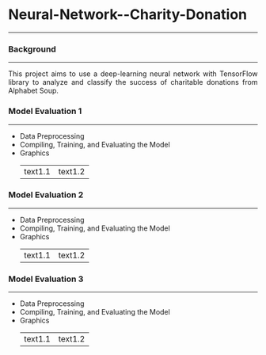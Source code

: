 <h1>Neural-Network--Charity-Donation</h1>
<hr>
<h3>Background</h3>
<hr>
<p align = 'justify'>This project aims to use a deep-learning neural network with TensorFlow library to analyze and classify the success of charitable donations from Alphabet Soup.</p>
<h3>Model Evaluation 1</h3>
<hr>
<ul>
  <li>Data Preprocessing</li>
  <li>Compiling, Training, and Evaluating the Model</li>
  <li>Graphics </li>
  <table>
    <tbody>
     <tr>
       <td>text1.1</td>
       <td>text1.2</td>
     </tr>
    </tbody>
  </table>
</ul>
<h3>Model Evaluation 2</h3>
<hr>
<ul>
  <li>Data Preprocessing</li>
  <li>Compiling, Training, and Evaluating the Model</li>
  <li>Graphics </li>
    <table>
    <tbody>
     <tr>
       <td>text1.1</td>
       <td>text1.2</td>
     </tr>
    </tbody>
  </table>
</ul>
<h3>Model Evaluation 3</h3>
<hr>
<ul>
  <li>Data Preprocessing</li>
  <li>Compiling, Training, and Evaluating the Model</li>
  <li>Graphics </li>
    <table>
    <tbody>
     <tr>
       <td>text1.1</td>
       <td>text1.2</td>
     </tr>
    </tbody>
  </table>
</ul>
<p align = 'justify'></p>
